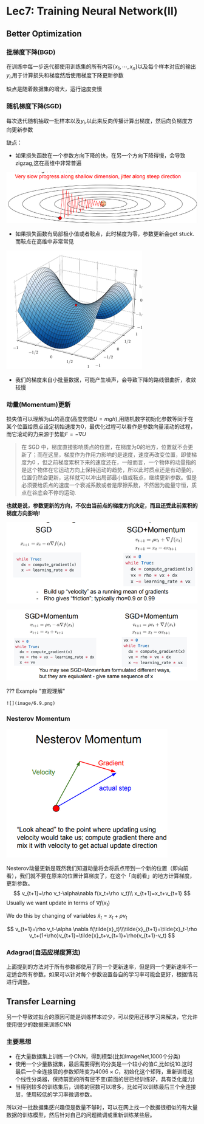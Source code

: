 # Lec7: Training Neural Network(II)

## Better Optimization
### 批梯度下降(BGD)
在训练中每一步迭代都使用训练集的所有内容$\left\{x_1,\cdots,x_n\right\}$以及每个样本对应的输出$y_i$,用于计算损失和梯度然后使用梯度下降更新参数

缺点是随着数据集的增大，运行速度变慢

### 随机梯度下降(SGD)
每次迭代随机抽取一批样本以及$y_i$,以此来反向传播计算出梯度，然后向负梯度方向更新参数

缺点：
- 如果损失函数在一个参数方向下降的快，在另一个方向下降得慢，会导致zigzag,这在高维中非常普遍

![](image/6.5.png)

- 如果损失函数有局部极小值或者鞍点，此时梯度为零，参数更新会get stuck.而鞍点在高维中非常常见

![](image/6.6.png)

- 我们的梯度来自小批量数据，可能产生噪声，会导致下降的路线很曲折，收敛较慢


### 动量(Momentum)更新

损失值可以理解为山的高度(高度势能$U=mgh$),用随机数字初始化参数等同于在某个位置给质点设定初始速度为0，最优化过程可以看作是参数向量滚动的过程，而它滚动的力来源于势能$F=-\nabla U$

> 在 SGD 中，梯度直接影响质点的位置，在梯度为0的地方，位置就不会更新了；而在这里，梯度作为作用力影响的是速度，速度再改变位置，即使梯度为0 ，但之前梯度累积下来的速度还在，一般而言，一个物体的动量指的是这个物体在它运动方向上保持运动的趋势，所以此时质点还是有动量的，位置仍然会更新，这样就可以冲出局部最小值或鞍点，继续更新参数。但是必须要给质点的速度一个衰减系数或者是摩擦系数，不然因为能量守恒，质点在谷底会不停的运动.

**也就是说，参数更新的方向，不仅由当前点的梯度方向决定，而且还受此前累积的梯度方向影响!**

![](image/6.7.png)

![](image/6.8.png)

??? Example "直观理解"

    ![](image/6.9.png)

### Nesterov Momentum

![](image/6.10.png)

Nesterov动量更新是既然我们知道动量将会将质点带到一个新的位置（即向前看），我们就不要在原来的位置计算梯度了，在这个「向前看」的地方计算梯度，更新参数。
$$
v_{t+1}=\rho v_t-\alpha\nabla f(x_t+\rho v_t)\\ x_{t+1}=x_t+v_{t+1}
$$
Usually we want update in terms of $\nabla f(x_t)$

We do this by changing of variables $\tilde{x}_t=x_t+\rho v_t$

$$
v_{t+1}=\rho v_t-\alpha \nabla f(\tilde{x}_t)\\\tilde{x}_{t+1}=\tilde{x}_t-\rho v_t+(1+\rho)v_{t+1}=\tilde{x}_t+v_{t+1}+\rho(v_{t+1}-v_t)
$$


### Adagrad(自适应梯度算法)

上面提到的方法对于所有参数都使用了同一个更新速率，但是同一个更新速率不一定适合所有参数。如果可以针对每个参数设置各自的学习率可能会更好，根据情况进行调整。



## Transfer Learning

另一个导致过拟合的原因可能是训练样本过少，可以使用迁移学习来解决，它允许使用很少的数据来训练CNN

### 主要思想

- 在大量数据集上训练一个CNN，得到模型(比如ImageNet,1000个分类)
- 使用一个少量数据集，最后需要得到的分类是一个较小的值$C$,比如说10.这时最后一个全连接层的参数矩阵变为$4096\times C$，初始化这个矩阵，重新训练这个线性分类器，保持前面的所有层不变(前面的层已经训练好，具有泛化能力)
- 当得到较多的训练集后，训练的层数可以增多，比如可以训练最后三个全连接层，使用较低的学习率微调参数。

所以对一批数据集感兴趣但是数量不够时，可以在网上找一个数据很相似的有大量数据的训练模型，然后针对自己的问题微调或重新训练某些层。
